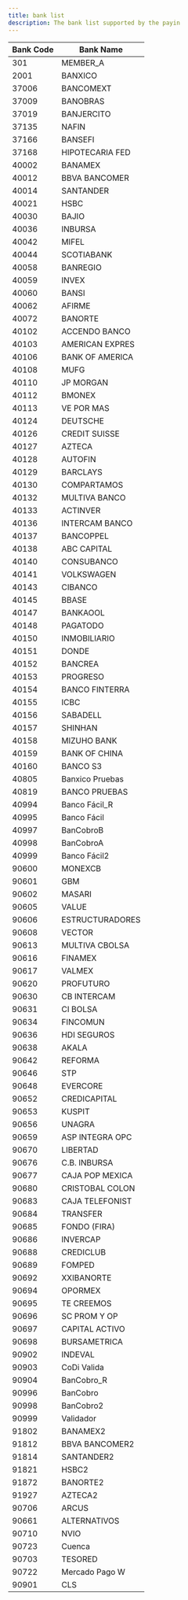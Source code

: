 ```yaml
---
title: bank list
description: The bank list supported by the payin
---
```


| Bank Code | Bank Name       |
| --------- | --------------- |
| 301       | MEMBER_A        |
| 2001      | BANXICO         |
| 37006     | BANCOMEXT       |
| 37009     | BANOBRAS        |
| 37019     | BANJERCITO      |
| 37135     | NAFIN           |
| 37166     | BANSEFI         |
| 37168     | HIPOTECARIA FED |
| 40002     | BANAMEX         |
| 40012     | BBVA BANCOMER   |
| 40014     | SANTANDER       |
| 40021     | HSBC            |
| 40030     | BAJIO           |
| 40036     | INBURSA         |
| 40042     | MIFEL           |
| 40044     | SCOTIABANK      |
| 40058     | BANREGIO        |
| 40059     | INVEX           |
| 40060     | BANSI           |
| 40062     | AFIRME          |
| 40072     | BANORTE         |
| 40102     | ACCENDO BANCO   |
| 40103     | AMERICAN EXPRES |
| 40106     | BANK OF AMERICA |
| 40108     | MUFG            |
| 40110     | JP MORGAN       |
| 40112     | BMONEX          |
| 40113     | VE POR MAS      |
| 40124     | DEUTSCHE        |
| 40126     | CREDIT SUISSE   |
| 40127     | AZTECA          |
| 40128     | AUTOFIN         |
| 40129     | BARCLAYS        |
| 40130     | COMPARTAMOS     |
| 40132     | MULTIVA BANCO   |
| 40133     | ACTINVER        |
| 40136     | INTERCAM BANCO  |
| 40137     | BANCOPPEL       |
| 40138     | ABC CAPITAL     |
| 40140     | CONSUBANCO      |
| 40141     | VOLKSWAGEN      |
| 40143     | CIBANCO         |
| 40145     | BBASE           |
| 40147     | BANKAOOL        |
| 40148     | PAGATODO        |
| 40150     | INMOBILIARIO    |
| 40151     | DONDE           |
| 40152     | BANCREA         |
| 40153     | PROGRESO        |
| 40154     | BANCO FINTERRA  |
| 40155     | ICBC            |
| 40156     | SABADELL        |
| 40157     | SHINHAN         |
| 40158     | MIZUHO BANK     |
| 40159     | BANK OF CHINA   |
| 40160     | BANCO S3        |
| 40805     | Banxico Pruebas |
| 40819     | BANCO PRUEBAS   |
| 40994     | Banco Fácil_R   |
| 40995     | Banco Fácil     |
| 40997     | BanCobroB       |
| 40998     | BanCobroA       |
| 40999     | Banco Fácil2    |
| 90600     | MONEXCB         |
| 90601     | GBM             |
| 90602     | MASARI          |
| 90605     | VALUE           |
| 90606     | ESTRUCTURADORES |
| 90608     | VECTOR          |
| 90613     | MULTIVA CBOLSA  |
| 90616     | FINAMEX         |
| 90617     | VALMEX          |
| 90620     | PROFUTURO       |
| 90630     | CB INTERCAM     |
| 90631     | CI BOLSA        |
| 90634     | FINCOMUN        |
| 90636     | HDI SEGUROS     |
| 90638     | AKALA           |
| 90642     | REFORMA         |
| 90646     | STP             |
| 90648     | EVERCORE        |
| 90652     | CREDICAPITAL    |
| 90653     | KUSPIT          |
| 90656     | UNAGRA          |
| 90659     | ASP INTEGRA OPC |
| 90670     | LIBERTAD        |
| 90676     | C.B. INBURSA    |
| 90677     | CAJA POP MEXICA |
| 90680     | CRISTOBAL COLON |
| 90683     | CAJA TELEFONIST |
| 90684     | TRANSFER        |
| 90685     | FONDO (FIRA)    |
| 90686     | INVERCAP        |
| 90688     | CREDICLUB       |
| 90689     | FOMPED          |
| 90692     | XXIBANORTE      |
| 90694     | OPORMEX         |
| 90695     | TE CREEMOS      |
| 90696     | SC PROM Y OP    |
| 90697     | CAPITAL ACTIVO  |
| 90698     | BURSAMETRICA    |
| 90902     | INDEVAL         |
| 90903     | CoDi Valida     |
| 90904     | BanCobro_R      |
| 90996     | BanCobro        |
| 90998     | BanCobro2       |
| 90999     | Validador       |
| 91802     | BANAMEX2        |
| 91812     | BBVA BANCOMER2  |
| 91814     | SANTANDER2      |
| 91821     | HSBC2           |
| 91872     | BANORTE2        |
| 91927     | AZTECA2         |
| 90706     | ARCUS           |
| 90661     | ALTERNATIVOS    |
| 90710     | NVIO            |
| 90723     | Cuenca          |
| 90703     | TESORED         |
| 90722     | Mercado Pago W  |
| 90901     | CLS             |
